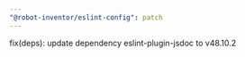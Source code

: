 ```yaml
---
"@robot-inventor/eslint-config": patch
---
```


fix(deps): update dependency eslint-plugin-jsdoc to v48.10.2
